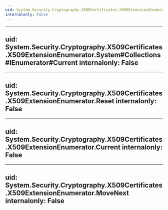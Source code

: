 ```yaml
---
uid: System.Security.Cryptography.X509Certificates.X509ExtensionEnumerator
internalonly: False
---
```


---
uid: System.Security.Cryptography.X509Certificates.X509ExtensionEnumerator.System#Collections#IEnumerator#Current
internalonly: False
---

---
uid: System.Security.Cryptography.X509Certificates.X509ExtensionEnumerator.Reset
internalonly: False
---

---
uid: System.Security.Cryptography.X509Certificates.X509ExtensionEnumerator.Current
internalonly: False
---

---
uid: System.Security.Cryptography.X509Certificates.X509ExtensionEnumerator.MoveNext
internalonly: False
---
